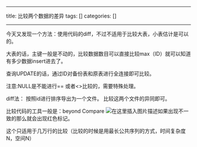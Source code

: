 
--- 
title:  比较两个数据的差异 
tags: []
categories: [] 

---
今天又发现一个方法：使用代码的diff，不过不适用于比较大表，小表估计是可以的。

大表的话，主键一般是不动的，比较数据数目可以直接比较max（ID）就可以知道有多少数据insert进去了。

查询UPDATE的话，通过ID对备份表和原表进行全连接即可比较。

注意:NULL是不能进行== 或者&lt;&gt;比较的，需要特殊处理。

diff法： 按照id进行排序导出为一个文件。 比较这两个文件的异同即可。

比较代码的工具一般是：beyond Compare <img src="https://img-blog.csdnimg.cn/fd5969b9a36c48e5b87db43c5ed272f1.png?x-oss-process=image/watermark,type_ZHJvaWRzYW5zZmFsbGJhY2s,shadow_50,text_Q1NETiBA6Z2S56Kn5Yed6Zyc,size_20,color_FFFFFF,t_70,g_se,x_16" alt="在这里插入图片描述">如果出现不一致的那么就会出现红色标记。

这个只适用于几万行的比较（比较的时候是用最长公共序列的方式，时间复杂度N，空间N）
